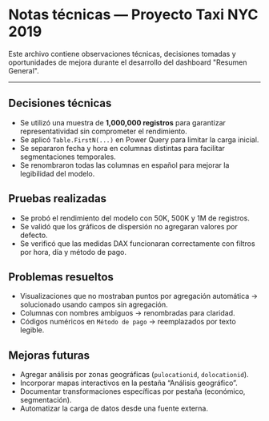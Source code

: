 #  Notas técnicas — Proyecto Taxi NYC 2019

Este archivo contiene observaciones técnicas, decisiones tomadas y oportunidades de mejora durante el desarrollo del dashboard "Resumen General".

---

##  Decisiones técnicas

- Se utilizó una muestra de **1,000,000 registros** para garantizar representatividad sin comprometer el rendimiento.
- Se aplicó `Table.FirstN(...)` en Power Query para limitar la carga inicial.
- Se separaron fecha y hora en columnas distintas para facilitar segmentaciones temporales.
- Se renombraron todas las columnas en español para mejorar la legibilidad del modelo.

##  Pruebas realizadas

- Se probó el rendimiento del modelo con 50K, 500K y 1M de registros.
- Se validó que los gráficos de dispersión no agregaran valores por defecto.
- Se verificó que las medidas DAX funcionaran correctamente con filtros por hora, día y método de pago.


##  Problemas resueltos

- Visualizaciones que no mostraban puntos por agregación automática → solucionado usando campos sin agregación.
- Columnas con nombres ambiguos → renombradas para claridad.
- Códigos numéricos en `Método de pago` → reemplazados por texto legible.

##  Mejoras futuras

- Agregar análisis por zonas geográficas (`pulocationid`, `dolocationid`).
- Incorporar mapas interactivos en la pestaña “Análisis geográfico”.
- Documentar transformaciones específicas por pestaña (económico, segmentación).
- Automatizar la carga de datos desde una fuente externa.

